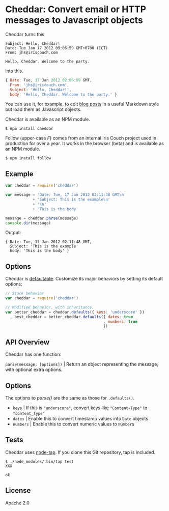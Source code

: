 # Cheddar: Convert email or HTTP messages to Javascript objects

Cheddar turns this

    Subject: Hello, Cheddar!
    Date: Tue Jan 17 2012 09:06:59 GMT+0700 (ICT)
    From: jhs@iriscouch.com

    Hello, Cheddar. Welcome to the party.

into this.

```javascript
{ Date: Tue, 17 Jan 2012 02:06:59 GMT,
  From: 'jhs@iriscouch.com',
  Subject: 'Hello, Cheddar!',
  body: 'Hello, Cheddar. Welcome to the party.' }
```

You can use it, for example, to edit [blog posts][blog] in a useful Markdown style but load them as Javascript objects.

Cheddar is available as an NPM module.

    $ npm install cheddar

Follow (upper-case *F*) comes from an internal Iris Couch project used in production for over a year. It works in the browser (beta) and is available as an NPM module.

    $ npm install follow

## Example

```javascript
var cheddar = require('cheddar')

var message = 'Date: Tue, 17 Jan 2012 02:11:48 GMT\n'
            + 'Subject: This is the example\n'
            + '\n'
            + 'This is the body'

message = cheddar.parse(message)
console.dir(message)
```

Output:

    { Date: Tue, 17 Jan 2012 02:11:48 GMT,
      Subject: 'This is the example'
      body: 'This is the body' }

## Options

Cheddar is [defaultable][defaultable]. Customize its major behaviors by setting its default options:

```javascript
// Stock behavior
var cheddar = require('cheddar')

// Modified behavior, with inheritance.
var better_cheddar = cheddar.defaults({ keys: 'underscore' })
  , best_cheddar = better_cheddar.defaults({ dates: true
                                           , numbers: true
                                           })
```

<a name="api"></a>
## API Overview

Cheddar has one function:

`parse(message, [options])` | Return an object representing the message, with optional extra options.

<a name="options"></a>
## Options

The options to *parse()* are the same as those for `.defaults()`.

* `keys` | If this is `"underscore"`, convert keys like `"Content-Type"` to `"content_type"`
* `dates` | Enable this to convert timestamp values into `Date` objects
* `numbers` | Enable this to convert numeric values to `Number`s

## Tests

Cheddar uses [node-tap][tap]. If you clone this Git repository, tap is included.

    $ ./node_modules/.bin/tap test
    XXX

    ok

## License

Apache 2.0

[tap]: https://github.com/isaacs/node-tap
[blog]: https://github.com/jhs/jason.io/tree/master/posts/
[defaultable]: https://github.com/iriscouch/defaultable
